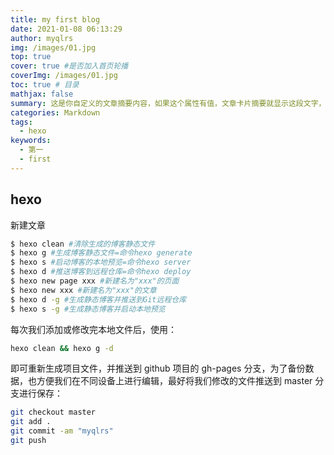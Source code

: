 ```yaml
---
title: my first blog
date: 2021-01-08 06:13:29
author: myqlrs
img: /images/01.jpg
top: true
cover: true #是否加入首页轮播
coverImg: /images/01.jpg
toc: true # 目录
mathjax: false
summary: 这是你自定义的文章摘要内容，如果这个属性有值，文章卡片摘要就显示这段文字，否则程序会自动截取文章的部分内容作为摘要
categories: Markdown
tags:
  - hexo
keywords:
  - 第一
  - first
---
```


## hexo
新建文章
```bash
$ hexo clean #清除生成的博客静态文件
$ hexo g #生成博客静态文件=命令hexo generate
$ hexo s #启动博客的本地预览=命令hexo server
$ hexo d #推送博客到远程仓库=命令hexo deploy
$ hexo new page xxx #新建名为"xxx"的页面
$ hexo new xxx #新建名为"xxx"的文章
$ hexo d -g #生成静态博客并推送到Git远程仓库
$ hexo s -g #生成静态博客并启动本地预览
```
每次我们添加或修改完本地文件后，使用：

```bash
hexo clean && hexo g -d
```

即可重新生成项目文件，并推送到 github 项目的 gh-pages 分支，为了备份数据，也方便我们在不同设备上进行编辑，最好将我们修改的文件推送到 master 分支进行保存：

```bash
git checkout master
git add .
git commit -am "myqlrs"
git push
```
